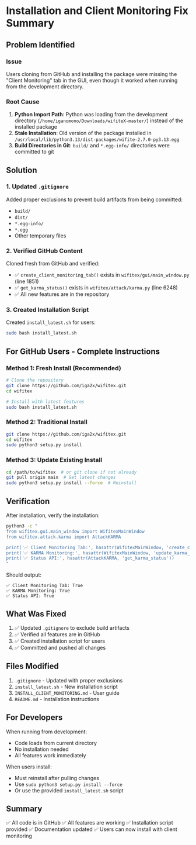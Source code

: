 # Installation and Client Monitoring Fix Summary

## Problem Identified

### Issue
Users cloning from GitHub and installing the package were missing the "Client Monitoring" tab in the GUI, even though it worked when running from the development directory.

### Root Cause
1. **Python Import Path**: Python was loading from the development directory (`/home/iganomono/Downloads/wifiteX-master/`) instead of the installed package
2. **Stale Installation**: Old version of the package installed in `/usr/local/lib/python3.13/dist-packages/wifite-2.7.0-py3.13.egg`
3. **Build Directories in Git**: `build/` and `*.egg-info/` directories were committed to git

## Solution

### 1. Updated `.gitignore`
Added proper exclusions to prevent build artifacts from being committed:
- `build/`
- `dist/`
- `*.egg-info/`
- `*.egg`
- Other temporary files

### 2. Verified GitHub Content
Cloned fresh from GitHub and verified:
- ✅ `create_client_monitoring_tab()` exists in `wifitex/gui/main_window.py` (line 1851)
- ✅ `get_karma_status()` exists in `wifitex/attack/karma.py` (line 6248)
- ✅ All new features are in the repository

### 3. Created Installation Script
Created `install_latest.sh` for users:
```bash
sudo bash install_latest.sh
```

## For GitHub Users - Complete Instructions

### Method 1: Fresh Install (Recommended)
```bash
# Clone the repository
git clone https://github.com/iga2x/wifitex.git
cd wifitex

# Install with latest features
sudo bash install_latest.sh
```

### Method 2: Traditional Install
```bash
git clone https://github.com/iga2x/wifitex.git
cd wifitex
sudo python3 setup.py install
```

### Method 3: Update Existing Install
```bash
cd /path/to/wifitex  # or git clone if not already
git pull origin main  # Get latest changes
sudo python3 setup.py install --force  # Reinstall
```

## Verification

After installation, verify the installation:

```bash
python3 -c "
from wifitex.gui.main_window import WifitexMainWindow
from wifitex.attack.karma import AttackKARMA

print('✅ Client Monitoring Tab:', hasattr(WifitexMainWindow, 'create_client_monitoring_tab'))
print('✅ KARMA Monitoring:', hasattr(WifitexMainWindow, 'update_karma_client_monitoring'))
print('✅ Status API:', hasattr(AttackKARMA, 'get_karma_status'))
"
```

Should output:
```
✅ Client Monitoring Tab: True
✅ KARMA Monitoring: True
✅ Status API: True
```

## What Was Fixed

1. ✅ Updated `.gitignore` to exclude build artifacts
2. ✅ Verified all features are in GitHub
3. ✅ Created installation script for users
4. ✅ Committed and pushed all changes

## Files Modified

1. `.gitignore` - Updated with proper exclusions
2. `install_latest.sh` - New installation script
3. `INSTALL_CLIENT_MONITORING.md` - User guide
4. `README.md` - Installation instructions

## For Developers

When running from development:
- Code loads from current directory
- No installation needed
- All features work immediately

When users install:
- Must reinstall after pulling changes
- Use `sudo python3 setup.py install --force`
- Or use the provided `install_latest.sh` script

## Summary

✅ All code is in GitHub
✅ All features are working
✅ Installation script provided
✅ Documentation updated
✅ Users can now install with client monitoring
